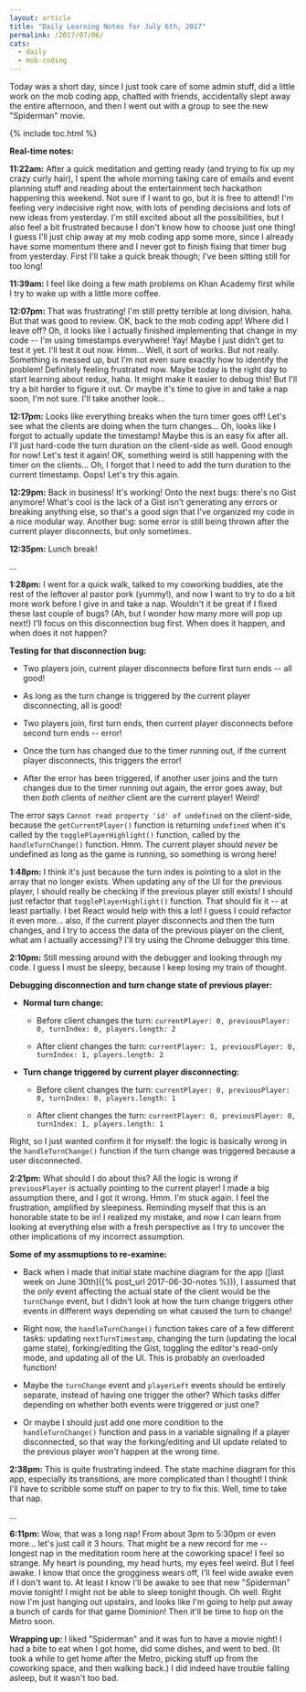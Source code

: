 ```yaml
---
layout: article
title: "Daily Learning Notes for July 6th, 2017"
permalink: /2017/07/06/
cats:
  - daily
  - mob-coding
---
```


Today was a short day, since I just took care of some admin stuff, did a little work on the mob coding app, chatted with friends, accidentally slept away the entire afternoon, and then I went out with a group to see the new "Spiderman" movie.

{% include toc.html %}

**Real-time notes:**

**11:22am:** After a quick meditation and getting ready (and trying to fix up my crazy curly hair), I spent the whole morning taking care of emails and event planning stuff and reading about the entertainment tech hackathon happening this weekend. Not sure if I want to go, but it is free to attend! I'm feeling very indecisive right now, with lots of pending decisions and lots of new ideas from yesterday. I'm still excited about all the possibilities, but I also feel a bit frustrated because I don't know how to choose just one thing! I guess I'll just chip away at my mob coding app some more, since I already have some momentum there and I never got to finish fixing that timer bug from yesterday. First I'll take a quick break though; I've been sitting still for too long!

**11:39am:** I feel like doing a few math problems on Khan Academy first while I try to wake up with a little more coffee.

**12:07pm:** That was frustrating! I'm still pretty terrible at long division, haha. But that was good to review. OK, back to the mob coding app! Where did I leave off? Oh, it looks like I actually finished implementing that change in my code -- I'm using timestamps everywhere! Yay! Maybe I just didn't get to test it yet. I'll test it out now. Hmm... Well, it sort of works. But not really. Something is messed up, but I'm not even sure exactly how to identify the problem! Definitely feeling frustrated now. Maybe today is the right day to start learning about redux, haha. It might make it easier to debug this! But I'll try a bit harder to figure it out. Or maybe it's time to give in and take a nap soon, I'm not sure. I'll take another look...

**12:17pm:** Looks like everything breaks when the turn timer goes off! Let's see what the clients are doing when the turn changes... Oh, looks like I forgot to actually update the timestamp! Maybe this is an easy fix after all. I'll just hard-code the turn duration on the client-side as well. Good enough for now! Let's test it again! OK, something weird is still happening with the timer on the clients... Oh, I forgot that I need to add the turn duration to the current timestamp. Oops! Let's try this again.

**12:29pm:** Back in business! It's working! Onto the next bugs: there's no Gist anymore! What's cool is the lack of a Gist isn't generating any errors or breaking anything else, so that's a good sign that I've organized my code in a nice modular way. Another bug: some error is still being thrown after the current player disconnects, but only sometimes.

**12:35pm:** Lunch break!

...

**1:28pm:** I went for a quick walk, talked to my coworking buddies, ate the rest of the leftover al pastor pork (yummy!), and now I want to try to do a bit more work before I give in and take a nap. Wouldn't it be great if I fixed these last couple of bugs? (Ah, but I wonder how many more will pop up next!) I'll focus on this disconnection bug first. When does it happen, and when does it not happen?

**Testing for that disconnection bug:**

  - Two players join, current player disconnects before first turn ends -- all good!

  - As long as the turn change is triggered by the current player disconnecting, all is good!

  - Two players join, first turn ends, then current player disconnects before second turn ends -- error!

  - Once the turn has changed due to the timer running out, if the current player disconnects, this triggers the error!

  - After the error has been triggered, if another user joins and the turn changes due to the timer running out again, the error goes away, but then *both* clients of *neither* client are the current player! Weird!

The error says `Cannot read property 'id' of undefined` on the client-side, because the `getCurrentPlayer()` function is returning `undefined` when it's called by the `togglePlayerHighlight()` function, called by the `handleTurnChange()` function. Hmm. The current player should *never* be undefined as long as the game is running, so something is wrong here!

**1:48pm:** I think it's just because the turn index is pointing to a slot in the array that no longer exists. When updating any of the UI for the previous player, I should really be checking if the previous player still exists! I should just refactor that `togglePlayerHighlight()` function. That should fix it -- at least partially. I bet React would help with this a lot! I guess I could refactor it even more... also, if the current player disconnects and then the turn changes, and I try to access the data of the previous player on the client, what am I actually accessing? I'll try using the Chrome debugger this time.

**2:10pm:** Still messing around with the debugger and looking through my code. I guess I must be sleepy, because I keep losing my train of thought.

**Debugging disconnection and turn change state of previous player:**

  - **Normal turn change:**

      - Before client changes the turn: `currentPlayer: 0, previousPlayer: 0, turnIndex: 0, players.length: 2`

      - After client changes the turn: `currentPlayer: 1, previousPlayer: 0, turnIndex: 1, players.length: 2`

  - **Turn change triggered by current player disconnecting:**

      - Before client changes the turn: `currentPlayer: 0, previousPlayer: 0, turnIndex: 0, players.length: 1`

      - After client changes the turn: `currentPlayer: 0, previousPlayer: 0, turnIndex: 1, players.length: 1`

Right, so I just wanted confirm it for myself: the logic is basically wrong in the `handleTurnChange()` function if the turn change was triggered because a user disconnected.

**2:21pm:** What should I do about this? All the logic is wrong if `previousPlayer` is actually pointing to the current player! I made a big assumption there, and I got it wrong. Hmm. I'm stuck again. I feel the frustration, amplified by sleepiness. Reminding myself that this is an honorable state to be in! I realized my mistake, and now I can learn from looking at everything else with a fresh perspective as I try to uncover the other implications of my incorrect assumption.

**Some of my assmuptions to re-examine:**

  - Back when I made that initial state machine diagram for the app ([last week on June 30th]({% post_url 2017-06-30-notes %})), I assumed that the *only* event affecting the actual state of the client would be the `turnChange` event, but I didn't look at how the turn change triggers other events in different ways depending on what caused the turn to change!  

  - Right now, the `handleTurnChange()` function takes care of a few different tasks: updating `nextTurnTimestamp`, changing the turn (updating the local game state), forking/editing the Gist, toggling the editor's read-only mode, and updating all of the UI. This is probably an overloaded function!

  - Maybe the `turnChange` event and `playerLeft` events should be entirely separate, instead of having one trigger the other? Which tasks differ depending on whether both events were triggered or just one?

  - Or maybe I should just add one more condition to the `handleTurnChange()` function and pass in a variable signaling if a player disconnected, so that way the forking/editing and UI update related to the previous player *won't* happen at the wrong time.

**2:38pm:** This is quite frustrating indeed. The state machine diagram for this app, especially its transitions, are more complicated than I thought! I think I'll have to scribble some stuff on paper to try to fix this. Well, time to take that nap.

...

**6:11pm:** Wow, that was a long nap! From about 3pm to 5:30pm or even more... let's just call it 3 hours. That might be a new record for me -- longest nap in the meditation room here at the coworking space! I feel so strange. My heart is pounding, my head hurts, my eyes feel weird. But I feel awake. I know that once the grogginess wears off, I'll feel wide awake even if I don't want to. At least I know I'll be awake to see that new "Spiderman" movie tonight! I might not be able to sleep tonight though. Oh well. Right now I'm just hanging out upstairs, and looks like I'm going to help put away a bunch of cards for that game Dominion! Then it'll be time to hop on the Metro soon.

**Wrapping up:** I liked "Spiderman" and it was fun to have a movie night! I had a bite to eat when I got home, did some dishes, and went to bed. (It took a while to get home after the Metro, picking stuff up from the coworking space, and then walking back.) I did indeed have trouble falling asleep, but it wasn't too bad.
